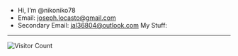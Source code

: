 - Hi, I’m @nikoniko78
- Email: joseph.locasto@gmail.com
- Secondary Email: jal36804@outlook.com
My Stuff:
---
  ![Visitor Count](https://profile-counter.glitch.me/{nikoniko78}/count.svg)


<!---
nikoniko78/nikoniko78 is a ✨ special ✨ repository because its `README.md` (this file) appears on your GitHub profile.
You can click the Preview link to take a look at your changes.
--->
